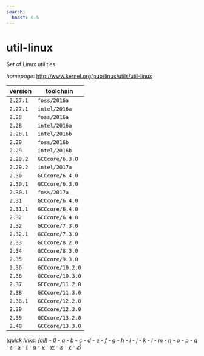 ```yaml
---
search:
  boost: 0.5
---
```

# util-linux

Set of Linux utilities

*homepage*: <http://www.kernel.org/pub/linux/utils/util-linux>

version | toolchain
--------|----------
``2.27.1`` | ``foss/2016a``
``2.27.1`` | ``intel/2016a``
``2.28`` | ``foss/2016a``
``2.28`` | ``intel/2016a``
``2.28.1`` | ``intel/2016b``
``2.29`` | ``foss/2016b``
``2.29`` | ``intel/2016b``
``2.29.2`` | ``GCCcore/6.3.0``
``2.29.2`` | ``intel/2017a``
``2.30`` | ``GCCcore/6.4.0``
``2.30.1`` | ``GCCcore/6.3.0``
``2.30.1`` | ``foss/2017a``
``2.31`` | ``GCCcore/6.4.0``
``2.31.1`` | ``GCCcore/6.4.0``
``2.32`` | ``GCCcore/6.4.0``
``2.32`` | ``GCCcore/7.3.0``
``2.32.1`` | ``GCCcore/7.3.0``
``2.33`` | ``GCCcore/8.2.0``
``2.34`` | ``GCCcore/8.3.0``
``2.35`` | ``GCCcore/9.3.0``
``2.36`` | ``GCCcore/10.2.0``
``2.36`` | ``GCCcore/10.3.0``
``2.37`` | ``GCCcore/11.2.0``
``2.38`` | ``GCCcore/11.3.0``
``2.38.1`` | ``GCCcore/12.2.0``
``2.39`` | ``GCCcore/12.3.0``
``2.39`` | ``GCCcore/13.2.0``
``2.40`` | ``GCCcore/13.3.0``


*(quick links: [(all)](../index.md) - [0](../0/index.md) - [a](../a/index.md) - [b](../b/index.md) - [c](../c/index.md) - [d](../d/index.md) - [e](../e/index.md) - [f](../f/index.md) - [g](../g/index.md) - [h](../h/index.md) - [i](../i/index.md) - [j](../j/index.md) - [k](../k/index.md) - [l](../l/index.md) - [m](../m/index.md) - [n](../n/index.md) - [o](../o/index.md) - [p](../p/index.md) - [q](../q/index.md) - [r](../r/index.md) - [s](../s/index.md) - [t](../t/index.md) - [u](../u/index.md) - [v](../v/index.md) - [w](../w/index.md) - [x](../x/index.md) - [y](../y/index.md) - [z](../z/index.md))*

